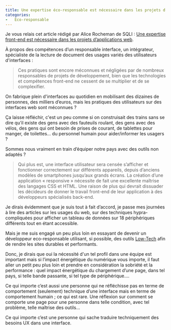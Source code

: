 ```yaml
---
title: Une expertise éco-responsable est nécessaire dans les projets d’applications web
categories:
-   Eco-responsable
---
```


Je vous relais cet article rédigé par Alice Rocheman de SQLI : [Une expertise front-end est nécessaire dans les projets d’applications web](https://www.lemagit.fr/tribune/Une-expertise-front-end-est-necessaire-dans-les-projets-dapplication-web).

À propos des compétences d’un responsable interface, un intégrateur, spécialiste de la lecture de document des usages variés des utilisateurs d'interfaces :

 > Ces pratiques sont encore méconnues et négligées par de nombreux responsables de projets de développement, bien que les technologies et compétences front-end ne cessent de se multiplier et de se complexifier.

On fabrique plein d'interfaces au quotidien en mobilisant des dizaines de personnes, des milliers d’euros, mais les pratiques des utilisateurs sur des interfaces web sont méconnues ?

Ça laisse réfléchir, c'est un peu comme si on construisait des trains sans se dire qu’il existe des gens avec des fauteuils roulant, des gens avec des vélos, des gens qui ont besoin de prises de courant, de tablettes pour manger, de toilettes… du personnel humain pour aider/informer les usagers ?

Sommes nous vraiment en train d’équiper notre pays avec des outils non adaptés ?

 > Qui plus est, une interface utilisateur sera censée s’afficher et fonctionner correctement sur différents appareils, depuis d’anciens modèles de smartphones jusqu’aux grands écrans. La création d’une application « responsive » nécessite de fait une excellente maîtrise des langages CSS et HTML. Une raison de plus qui devrait dissuader les décideurs de donner le travail front-end de leur application à des développeurs spécialisés back-end.

Je dirais évidemment que je suis tout à fait d’accord, je passe mes journées à lire des articles sur les usages du web, sur des techniques hypra-compliquées pour afficher un tableau de données sur 18 périphériques différents tout en étant accessible.

Mais je me suis engagé un peu plus loin en essayant de devenir un développeur eco-responsable utilisant, si possible, des outils [Low-Tech](/low-tech-site-web-internet/) afin de rendre les sites durables et performants.

Donc, je dirais que oui la nécessité d'un tel profil dans une équipe est important mais si l’impact énergétique du numérique vous importe, il faut aller un petit peu plus loin et prendre en considération la sobriété et la performance : quel impact énergétique du chargement d’une page, dans tel pays, si telle bande passante, si tel type de périphérique….

Ce qui importe c’est aussi une personne qui ne réfléchisse pas en terme de comportement (seulement) technique d’une interface mais en terme de comportement humain ; ce qui est rare. Une réflexion sur comment se comporte une page pour une personne dans telle condition, avec tel problème, telle maîtrise des outils…

Ce qui importe c’est une personne qui sache traduire techniquement des besoins UX dans une interface.


